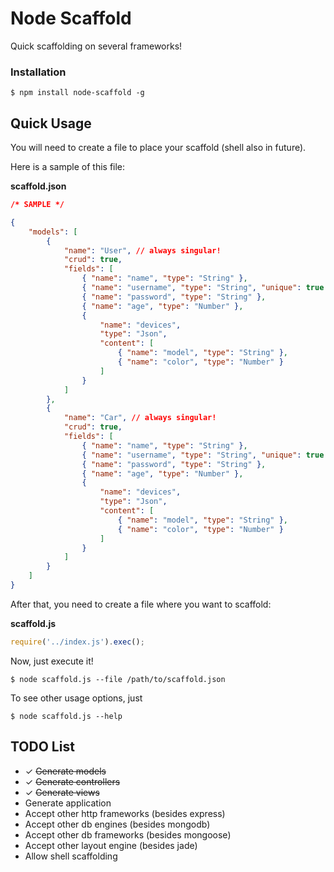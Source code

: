 # Node Scaffold
Quick scaffolding on several frameworks!

### Installation

```shell
$ npm install node-scaffold -g
```

## Quick Usage

You will need to create a file to place your scaffold (shell also in future).

Here is a sample of this file:

**scaffold.json**
```json
/* SAMPLE */

{
	"models": [
		{
			"name": "User", // always singular!
			"crud": true,
			"fields": [
				{ "name": "name", "type": "String" },
				{ "name": "username", "type": "String", "unique": true },
				{ "name": "password", "type": "String" },
				{ "name": "age", "type": "Number" },
				{
					"name": "devices",
					"type": "Json",
					"content": [
						{ "name": "model", "type": "String" },
						{ "name": "color", "type": "Number" }
					]
				}
			]
		},
		{
			"name": "Car", // always singular!
			"crud": true,
			"fields": [
				{ "name": "name", "type": "String" },
				{ "name": "username", "type": "String", "unique": true },
				{ "name": "password", "type": "String" },
				{ "name": "age", "type": "Number" },
				{
					"name": "devices",
					"type": "Json",
					"content": [
						{ "name": "model", "type": "String" },
						{ "name": "color", "type": "Number" }
					]
				}
			]
		}
	]
}

```

After that, you need to create a file where you want to scaffold:

**scaffold.js**
```javascript
require('../index.js').exec();
```

Now, just execute it!
```shell
$ node scaffold.js --file /path/to/scaffold.json
```

To see other usage options, just
```shell
$ node scaffold.js --help
```

## TODO List
* ✓ ~~Generate models~~
* ✓ ~~Generate controllers~~
* ✓ ~~Generate views~~
* Generate application
* Accept other http frameworks (besides express)
* Accept other db engines (besides mongodb)
* Accept other db frameworks (besides mongoose)
* Accept other layout engine (besides jade)
* Allow shell scaffolding
